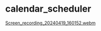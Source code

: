 # calendar_scheduler

[Screen_recording_20240419_160152.webm](https://github.com/hommehyuk/calendar_scheduler/assets/121222439/fc6d73f2-364a-46dd-81ff-56e3f79846dc)

